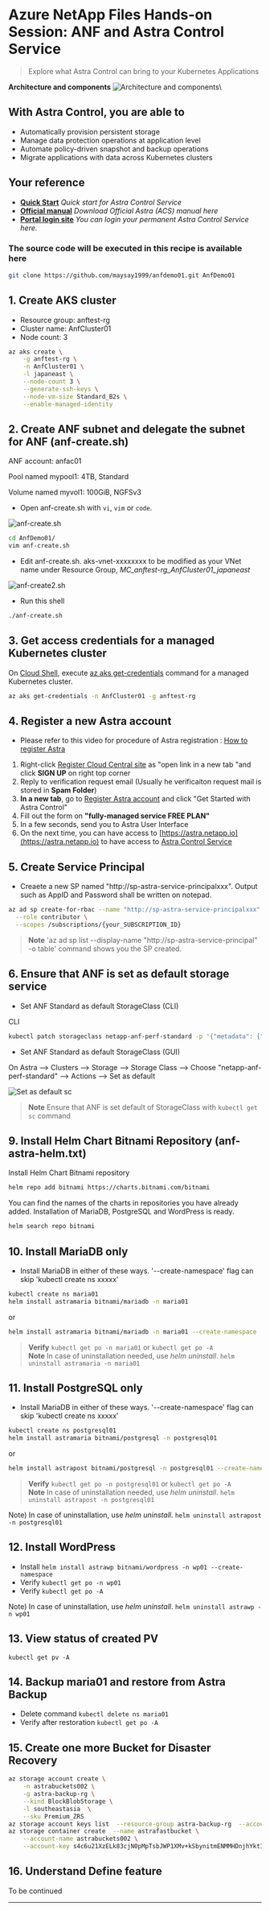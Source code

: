 # Azure NetApp Files Hands-on Session: ANF and Astra Control Service

> Explore what Astra Control can bring to your Kubernetes Applications

**Architecture and components**
![Architecture and components](https://docs.netapp.com/us-en/astra-control-service/media/learn/astra-ads-architecture-diagram-v2.png)\

## With Astra Control, you are able to

* Automatically provision persistent storage
* Manage data protection operations at application level
* Automate policy-driven snapshot and backup operations
* Migrate applications with data across Kubernetes clusters

## Your reference

* **[Quick Start](https://docs.netapp.com/us-en/astra-control-service/get-started/quick-start.html)** *Quick start for Astra Control Service*
* **[Official manual](https://docs.netapp.com/us-en/astra-control-service/pdfs/fullsite-sidebar/Astra_Control_Service_documentation.pdf)** *Download Official Astra (ACS) manual here*
* **[Portal login site](https://astra.netapp.io/)** *You can login your permanent Astra Control Service here.*

### The source code will be executed in this recipe is available here

```bash
git clone https://github.com/maysay1999/anfdemo01.git AnfDemo01
```

## 1. Create AKS cluster

* Resource group: anftest-rg
* Cluster name: AnfCluster01
* Node count: 3

```bash
az aks create \
    -g anftest-rg \
    -n AnfCluster01 \
    -l japaneast \
    --node-count 3 \
    --generate-ssh-keys \
    --node-vm-size Standard_B2s \
    --enable-managed-identity
```

## 2. Create ANF subnet and delegate the subnet for ANF (anf-create.sh)

ANF account: anfac01

Pool named mypool1: 4TB, Standard

Volume named myvol1: 100GiB, NGFSv3

* Open anf-create.sh with `vi`, `vim` or `code`.

![anf-create.sh](https://github.com/maysay1999/anfdemo01/blob/main/images/anf-create_shell.jpg)

```bash
cd AnfDemo01/
vim anf-create.sh
```

* Edit anf-create.sh.  aks-vnet-xxxxxxxx to be modified as your VNet name under Resource Group, *MC_anftest-rg_AnfCluster01_japaneast*

![anf-create2.sh](https://github.com/maysay1999/anfdemo01/blob/main/images/anf-create_shell2.jpg)

* Run this shell

```bash
./anf-create.sh
```

## 3. Get access credentials for a managed Kubernetes cluster

On [Cloud Shell](https://docs.microsoft.com/en-us/azure/cloud-shell/overview), execute [az aks get-credentials](https://docs.microsoft.com/en-us/cli/azure/aks?view=azure-cli-latest#az-aks-get-credentials) command for a managed Kubernetes cluster.

```bash
az aks get-credentials -n AnfCluster01 -g anftest-rg
```

## 4. Register a new Astra account

* Please refer to this video for procedure of Astra registration : [How to register Astra](https://nam06.safelinks.protection.outlook.com/?url=https%3A%2F%2Fnetapp-my.sharepoint.com%2F%3Av%3A%2Fp%2Flrico%2FEUE9QwNiNAJKo07M9xIW3eIBsnaqdOiVybF0R4RCknUmdA&data=04%7C01%7Cb-mtakemoto%40microsoft.com%7Cd4492be000004031ce0c08d9b9a7ed08%7C72f988bf86f141af91ab2d7cd011db47%7C1%7C0%7C637744953221706976%7CUnknown%7CTWFpbGZsb3d8eyJWIjoiMC4wLjAwMDAiLCJQIjoiV2luMzIiLCJBTiI6Ik1haWwiLCJXVCI6Mn0%3D%7C3000&sdata=u8diaB6J0wqmQkP6X4Kr2x%2FX1HDiicl7mFeHQ%2FnRYDk%3D&reserved=0)

1. Right-click [Register Cloud Central site](https://cloud.netapp.com/) as "open link in a new tab "and click **SIGN UP** on right top corner
2. Reply to verification request email (Usually he verificaiton request mail is stored in **Spam Folder**)
3. **In a new tab**, go to [Register Astra account](https://cloud.netapp.com/astra) and click "Get Started with Astra Control"
4. Fill out the form on **"fully-managed service FREE PLAN"**
5. In a few seconds, send you to Astra User Interface
6. On the next time, you can have access to [https://astra.netapp.io](https://astra.netapp.io) to have access to [Astra Control Service](https://astra.netapp.io)

## 5. Create Service Principal

* Creaete a new SP named "http://sp-astra-service-principalxxx".  Output such as AppID and Password shall be written on notepad.  

```Bash
az ad sp create-for-rbac --name "http://sp-astra-service-principalxxx" \
  --role contributor \
  --scopes /subscriptions/{your_SUBSCRIPTION_ID}
```

> **Note**  'az ad sp list --display-name "http://sp-astra-service-principal" -o table' command shows you the SP created.  

## 6. Ensure that ANF is set as default storage service

* Set ANF Standard as default StorageClass (CLI)

CLI

```Bash
kubectl patch storageclass netapp-anf-perf-standard -p '{"metadata": {"annotations":{"storageclass.kubernetes.io/is-default-class":"true"}}}'`
```

* Set ANF Standard as default StorageClass (GUI)

On Astra --> Clusters --> Storage --> Storage Class --> Choose "netapp-anf-perf-standard" --> Actions --> Set as default

![Set as default sc](https://github.com/maysay1999/anfdemo01/blob/main/images/sc_set_as_default.jpg)

> **Note**   Ensure that ANF is set default of StorageClass with `kubectl get sc` command

## 9. Install Helm Chart Bitnami Repository (anf-astra-helm.txt)

Install Helm Chart Bitnami repository

```Bash
helm repo add bitnami https://charts.bitnami.com/bitnami
```

You can find the names of the charts in repositories you have already added.  Installation of MariaDB, PostgreSQL and WordPress is ready.  

```Bash
helm search repo bitnami
```

## 10. Install MariaDB only

* Install MariaDB in either of these ways.  '--create-namespace' flag can skip 'kubectl create ns xxxxx'

```Bash
kubectl create ns maria01
helm install astramaria bitnami/mariadb -n maria01
```

or 

```Bash
helm install astramaria bitnami/mariadb -n maria01 --create-namespace
```

> **Verify** `kubectl get po -n maria01` or `kubectl get po -A`\
> **Note** In case of uninstallation needed, use *helm uninstall*. `helm uninstall astramaria -n maria01`

## 11. Install PostgreSQL only

* Install MariaDB in either of these ways.  '--create-namespace' flag can skip 'kubectl create ns xxxxx'

```Bash
kubectl create ns postgresql01
helm install astramaria bitnami/postgresql -n postgresql01
```

or 

```Bash
helm install astrapost bitnami/postgresql -n postgresql01 --create-namespace
```

> **Verify** `kubectl get po -n postgresql01` or `kubectl get po -A`\
> **Note** In case of uninstallation needed, use *helm uninstall*. `helm uninstall astrapost -n postgresql01`

Note) In case of uninstallation, use *helm uninstall*. `helm uninstall astrapost -n postgresql01`

## 12. Install WordPress

- Install `helm install astrawp bitnami/wordpress -n wp01 --create-namespace`
- Verify `kubectl get po -n wp01`
- Verify `kubectl get po -A`

Note) In case of uninstallation, use *helm uninstall*. `helm uninstall astrawp -n wp01`

## 13. View status of created PV
`kubectl get pv -A`

## 14. Backup maria01 and restore from Astra Backup

- Delete command `kubectl delete ns maria01`
- Verify after restoration `kubectl get po -A`

## 15. Create one more Bucket for Disaster Recovery

```bash
az storage account create \
    -n astrabuckets002 \
    -g astra-backup-rg \
    --kind BlockBlobStorage \
    -l southeastasia  \
    --sku Premium_ZRS
az storage account keys list  --resource-group astra-backup-rg  --account-name astrabuckets002
az storage container create  --name astrafastbucket \
    --account-name astrabuckets002 \
    --account-key s4c6u21XzELk83cjN0pMpTsbJWP1XMv+kSbynitmENMMHDnjhYktIbwvCMJAZK1/W+F/z8fJjvbVyvlgnRFYFAKE
```

## 16. Understand Define feature

To be continued

---

